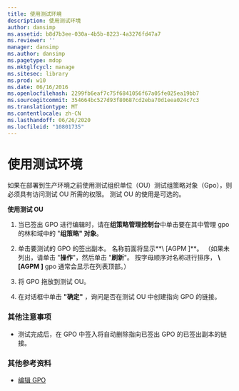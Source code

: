 ```yaml
---
title: 使用测试环境
description: 使用测试环境
author: dansimp
ms.assetid: b8d7b3ee-030a-4b5b-8223-4a3276fd47a7
ms.reviewer: ''
manager: dansimp
ms.author: dansimp
ms.pagetype: mdop
ms.mktglfcycl: manage
ms.sitesec: library
ms.prod: w10
ms.date: 06/16/2016
ms.openlocfilehash: 2299fb6eaf7c75f6841056f67a05fe025ea19bb7
ms.sourcegitcommit: 354664bc527d93f80687cd2eba70d1eea024c7c3
ms.translationtype: MT
ms.contentlocale: zh-CN
ms.lasthandoff: 06/26/2020
ms.locfileid: "10801735"
---
```

# 使用测试环境


如果在部署到生产环境之前使用测试组织单位（OU）测试组策略对象（Gpo），则必须具有访问测试 OU 所需的权限。 测试 OU 的使用是可选的。

**使用测试 OU**

1.  当已签出 GPO 进行编辑时，请在**组策略管理控制台**中单击要在其中管理 gpo 的林和域中的 "**组策略" 对象**。

2.  单击要测试的 GPO 的签出副本。 名称前面将显示**\ [AGPM \]**。 （如果未列出，请单击 "**操作**"，然后单击 "**刷新**"。 按字母顺序对名称进行排序， **\ [AGPM \]** gpo 通常会显示在列表顶部。）

3.  将 GPO 拖放到测试 OU。

4.  在对话框中单击 **"确定"** ，询问是否在测试 OU 中创建指向 GPO 的链接。

### 其他注意事项

-   测试完成后，在 GPO 中签入将自动删除指向已签出 GPO 的已签出副本的链接。

### 其他参考资料

-   [编辑 GPO](editing-a-gpo.md)

 

 





